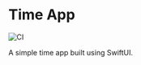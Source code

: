 # Time App
![CI](https://github.com/iamrado/time-app/workflows/CI/badge.svg?branch=develop)

A simple time app built using SwiftUI.
